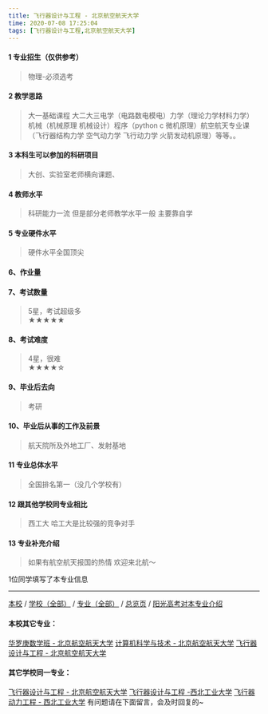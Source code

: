 ```yaml
---
title: 飞行器设计与工程 - 北京航空航天大学
time: 2020-07-08 17:25:04
tags: [飞行器设计与工程,北京航空航天大学]
---
```

#### 1 专业招生（仅供参考）  
> 物理-必须选考



#### 2 教学思路  
> 大一基础课程 大二大三电学（电路数电模电）力学（理论力学材料力学）机械（机械原理 机械设计）程序（python c 微机原理）航空航天专业课（飞行器结构力学 空气动力学 飞行动力学 火箭发动机原理）等等。。



#### 3 本科生可以参加的科研项目  
>  大创、实验室老师横向课题、



#### 4 教师水平
> 科研能力一流 但是部分老师教学水平一般 主要靠自学



#### 5 专业硬件水平
> 硬件水平全国顶尖



#### 6、作业量
> 


#### 7、考试数量  
> 5星，考试超级多   
★★★★★



#### 8、考试难度  
> 4星，很难   
★★★★☆



#### 9、毕业后去向  
> 考研



#### 10、毕业后从事的工作及前景  
> 航天院所及外地工厂、发射基地



#### 11 专业总体水平 
> 全国排名第一（没几个学校有）



####  12 跟其他学校同专业相比 
> 西工大 哈工大是比较强的竞争对手



####  13 专业补充介绍  
> 如果有航空航天报国的热情 欢迎来北航～


 1位同学填写了本专业信息
***
[本校](http://www.jianshu.com/p/7a48803abb9f) / [学校（全部）](http://www.jianshu.com/p/3efa6bcca419) / [专业（全部）](http://www.jianshu.com/p/2d4c6d3552c2) / [总览页](http://www.jianshu.com/p/445daeb4fa00) / [阳光高考对本专业介绍](http://gaokao.chsi.com.cn/sch/zyk/view.do?schId=73394538&specId=73384752)
#### 本校其它专业：
[华罗庚数学班 - 北京航空航天大学](http://www.jianshu.com/p/f523a3004e04)
[计算机科学与技术 - 北京航空航天大学](http://www.jianshu.com/p/0170ec3b0f46)
[飞行器设计与工程 - 北京航空航天大学](http://www.jianshu.com/p/3f56b860c17b)
#### 其它学校同一专业：
[飞行器设计与工程 - 北京航空航天大学](http://www.jianshu.com/p/3f56b860c17b)
[飞行器设计与工程 -西北工业大学](http://www.jianshu.com/p/9aee66d10d68)
[飞行器动力工程 - 西北工业大学](http://www.jianshu.com/p/3d06cc94a7a0)
有问题请在下面留言，会及时回复的~